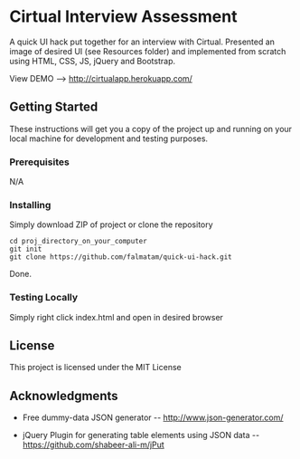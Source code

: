 # Cirtual Interview Assessment

A quick UI hack put together for an interview with Cirtual. Presented an image of desired UI (see Resources folder) and implemented from scratch using HTML, CSS, JS, jQuery and Bootstrap.

View DEMO --> http://cirtualapp.herokuapp.com/

## Getting Started

These instructions will get you a copy of the project up and running on your local machine for development and testing purposes. 

### Prerequisites

N/A


### Installing

Simply download ZIP of project or clone the repository

```
cd proj_directory_on_your_computer
git init
git clone https://github.com/falmatam/quick-ui-hack.git
```

Done.



### Testing Locally

Simply right click index.html and open in desired browser 


## License

This project is licensed under the MIT License

## Acknowledgments

* Free dummy-data JSON generator -- http://www.json-generator.com/

* jQuery Plugin for generating table elements using JSON data -- https://github.com/shabeer-ali-m/jPut 
